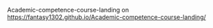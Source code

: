  Academic-competence-course-landing on https://fantasy1302.github.io/Academic-competence-course-landing/

